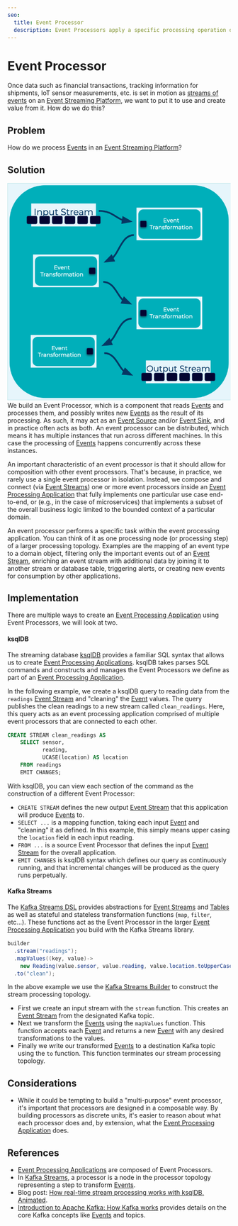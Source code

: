 ```yaml
---
seo:
  title: Event Processor
  description: Event Processors apply a specific processing operation on an event, and are typically used and composed by larger Event Processing Applications. 
---
```


# Event Processor
Once data such as financial transactions, tracking information for shipments, IoT sensor measurements, etc. is set in motion as [streams of events](../event-stream/event-stream.md) on an [Event Streaming Platform](../event-stream/event-streaming-platform.md), we want to put it to use and create value from it. How do we do this?

## Problem
How do we process [Events](../event/event.md) in an [Event Streaming Platform](../event-stream/event-streaming-platform.md)?

## Solution
![event-processor](../img/event-processor.png)
We build an Event Processor, which is a component that reads [Events](../event/event.md) and processes them, and possibly writes new [Events](../event/event.md) as the result of its processing. As such, it may act as an [Event Source](../event-source/event-source) and/or [Event Sink](../event-sink/event-sink.md), and in practice often acts as both. An event processor can be distributed, which means it has multiple instances that run across different machines. In this case the processing of [Events](../event/event.md) happens concurrently across these instances.

An important characteristic of an event processor is that it should allow for composition with other event processors. That's because, in practice, we rarely use a single event processor in isolation. Instead, we compose and connect (via [Event Streams](../event-stream/event-stream.md)) one or more event processors inside an [Event Processing Application](event-processing-application.md) that fully implements one particular use case end-to-end, or (e.g., in the case of microservices) that implements a subset of the overall business logic limited to the bounded context of a particular domain. 

An event processor performs a specific task within the event processing application. You can think of it as one processing node (or processing step) of a larger processing topology. Examples are the mapping of an event type to a domain object, filtering only the important events out of an [Event Stream](../event-stream/event-stream.md), enriching an event stream with additional data by joining it to another stream or database table, triggering alerts, or creating new events for consumption by other applications.

## Implementation

There are multiple ways to create an [Event Processing Application](../event-processing/event-processing-application.md) using Event Processors, we will look at two.

#### ksqlDB
The streaming database [ksqlDB](https://ksqldb.io) provides a familiar SQL syntax that allows us to create [Event Processing Applications](../event-processing/event-processing-application.md). ksqlDB takes parses SQL commands and constructs and manages the Event Processors we define as part of an [Event Processing Application](../event-processing/event-processing-application.md).

In the following example, we create a ksqlDB query to reading data from the `readings` [Event Stream](../event-stream/event-stream.md) and "cleaning" the [Event](../event/event.md) values. The query publishes the clean readings to a new stream called `clean_readings`. Here, this query acts as an event processing application comprised of multiple event processors that are connected to each other.

```sql
CREATE STREAM clean_readings AS
    SELECT sensor,
           reading,
           UCASE(location) AS location
    FROM readings
    EMIT CHANGES;
```

With ksqlDB, you can view each section of the command as the construction of a different Event Processor:

* `CREATE STREAM` defines the new output [Event Stream](../event-stream/event-stream.md) that this application will produce [Events](../event/event.md) to.
* `SELECT ...` is a mapping function, taking each input [Event](../event/event.md) and "cleaning" it as defined. In this example, this simply means upper casing the `location` field in each input reading.
* `FROM ...` is a source Event Processor that defines the input [Event Stream](../event-stream/event-stream.md) for the overall application.
* `EMIT CHANGES` is ksqlDB syntax which defines our query as continuously running, and that incremental changes will be produced as the query runs perpetually.

#### Kafka Streams
The [Kafka Streams DSL](https://docs.confluent.io/platform/current/streams/developer-guide/dsl-api.html) provides abstractions for [Event Streams](../event-stream/event-stream.md) and [Tables](../table/state-table.md) as well as stateful and stateless transformation functions (`map`, `filter`, etc...). These functions act as the Event Processor in the larger [Event Processing Application](../event-processing/event-processor.md) you build with the Kafka Streams library.

```java
builder
  .stream("readings");
  .mapValues((key, value)-> 
    new Reading(value.sensor, value.reading, value.location.toUpperCase()) 
  .to("clean");
```

In the above example we use the [Kafka Streams Builder](https://kafka.apache.org/28/javadoc/org/apache/kafka/streams/StreamsBuilder.html) to construct the stream processing topology. 

* First we create an input stream with the `stream` function. This creates an [Event Stream](../event-stream/event-stream.md) from the designated Kafka topic.
* Next we transform the [Events](../event/event.md) using the `mapValues` function. This function accepts each [Event](../event/event.md) and returns a new [Event](../event/event.md) with any desired transformations to the values.
* Finally we write our transformed [Events](../event/event.md) to a destination Kafka topic using the `to` function. This function terminates our stream processing topology.

## Considerations

* While it could be tempting to build a "multi-purpose" event processor, it's important that processors are designed in a composable way. By building processors as discrete units, it's easier to reason about what each processor does and, by extension, what the [Event Processing Application](../event-processing/event-processing-application.md) does. 

## References
* [Event Processing Applications](../event-processing/event-processor.md) are composed of Event Processors.
* In [Kafka Streams](https://kafka.apache.org/28/documentation/streams/core-concepts#streams_topology), a processor is a node in the processor topology representing a step to transform [Events](../event/event.md).
* Blog post: [How real-time stream processing works with ksqlDB, Animated](https://www.confluent.io/blog/how-real-time-stream-processing-works-with-ksqldb/).
* [Introduction to Apache Kafka: How Kafka works](https://www.confluent.io/blog/apache-kafka-intro-how-kafka-works/) provides details on the core Kafka concepts like [Events](../event/event.md) and topics.
